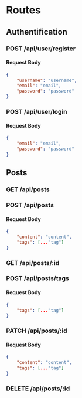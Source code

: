 # Routes 

## Authentification

### POST /api/user/register

#### Request Body
```json
{
    "username": "username",
    "email": "email",
    "password": "password"
}
```

### POST /api/user/login

#### Request Body
```json
{
    "email": "email",
    "password": "password"
}
```

## Posts

### GET /api/posts

### POST /api/posts

#### Request Body
```json
{
    "content": "content",
    "tags": [..."tag"]
}
```

### GET /api/posts/:id

### POST /api/posts/tags

#### Request Body
```json
{
    "tags": [..."tag"]
}
```

### PATCH /api/posts/:id

#### Request Body
```json
{
    "content": "content",
    "tags": [..."tag"]
}
```

### DELETE /api/posts/:id

